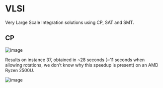 # VLSI
Very Large Scale Integration solutions using CP, SAT and SMT.

## CP

![image](https://user-images.githubusercontent.com/31796254/123635538-118bf180-d81c-11eb-8580-ed8bc32fb8bc.png)

Results on instance 37, obtained in ~28 seconds (~11 seconds when allowing rotations, we don't know why this speedup is present) on an AMD Ryzen 2500U.

![image](https://user-images.githubusercontent.com/31796254/124115341-f9abac00-da6d-11eb-8825-d618a5577610.png)
